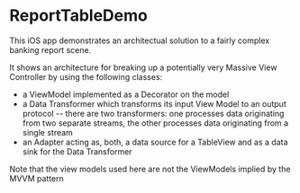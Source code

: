 # ReportTableDemo

This iOS app demonstrates an architectual solution to a fairly complex banking report scene.

It shows an architecture for breaking up a potentially very Massive View Controller by using the following classes:
- a ViewModel implemented as a Decorator on the model
- a Data Transformer which transforms its input View Model to an output protocol
-- there are two transformers: one processes data originating from two separate streams, the other processes data originating from a single stream  
- an Adapter acting as, both, a data source for a TableView and as a data sink for the Data Transformer

Note that the view models used here are not the ViewModels implied by the MVVM pattern

